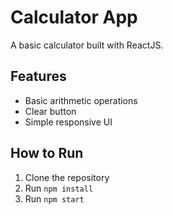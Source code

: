 # Calculator App

A basic calculator built with ReactJS.

## Features
- Basic arithmetic operations
- Clear button
- Simple responsive UI

## How to Run
1. Clone the repository
2. Run `npm install`
3. Run `npm start`